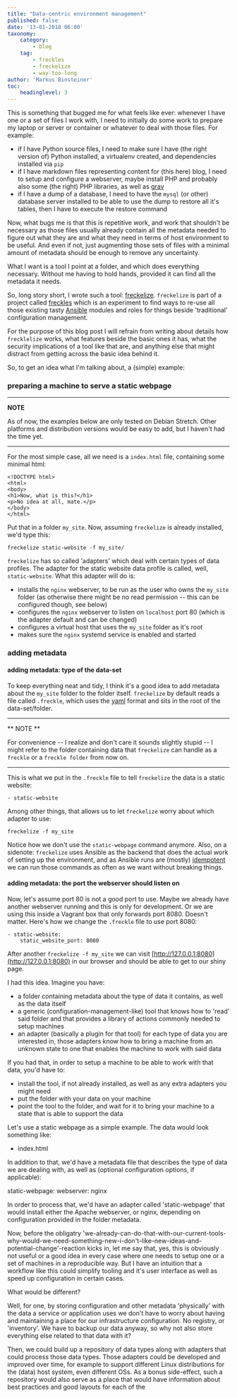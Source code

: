 ```yaml
---
title: "Data-centric environment management"
published: false
date: '13-01-2018 06:00'
taxonomy:
    category:
        - blog
    tag:
        - freckles
        - freckelize
        - way-too-long
author: 'Markus Binsteiner'
toc:
    headinglevel: 3
---
```


This is something that bugged me for what feels like ever: whenever I have one or a set of files I work with, I need to initially do some work to prepare my laptop or server or container or whatever to deal with those files. For example: 

- if I have Python source files, I need to make sure I have (the right version of) Python installed, a virtualenv created, and dependencies installed via `pip`
- if I have markdown files representing content for (this here) blog, I need to setup and configure a webserver, maybe install PHP and probably also some (the right) PHP libraries, as well as [grav](https://getgrav.org)
- if I have a dump of a database, I need to have the `mysql` (or other) database server installed to be able to use the dump to restore all it's tables, then I have to execute the restore command 

Now, what bugs me is that this is repetitive work, and work that shouldn't be necessary as those files usually already contain all the metadata needed to figure out what they are and what they need in terms of host environment to be useful. And even if not, just augmenting those sets of files with a minimal amount of metadata should be enough to remove any uncertainty. 

What I want is a tool I point at a folder, and which does everything necessary. Without me having to hold hands, provided it can find all the metadata it needs.

So, long story short, I wrote such a tool: [freckelize](https://docs.freckles.io/en/latest/freckelize_command.html). `freckelize` is part of a project called [freckles](https://github.com/makkus/freckles) which is an experiment to find ways to re-use all those existing tasty [Ansible](https://ansible.com) modules and roles for things beside 'traditional' configuration management.

For the purpose of this blog post I will refrain from writing about details how `frecklelize` works, what features beside the basic ones it has, what the security implications of a tool like that are, and anything else that might distract from getting across the basic idea behind it.

So, to get an idea what I'm talking about, a (simple) example:

### preparing a machine to serve a static webpage

---
**NOTE**

As of now, the examples below are only tested on Debian Stretch. Other platforms and distribution versions would be easy to add, but I haven't had the time yet.

---

For the most simple case, all we need is a `index.html` file, containing some minimal html:

```
<!DOCTYPE html>
<html>
<body>
<h1>Now, what is this?</h1>
<p>No idea at all, mate.</p>
</body>
</html>
```

Put that in a folder `my_site`. Now, assuming `freckelize` is already installed, we'd type this:

```
freckelize static-website -f my_site/
```

`freckelize` has so called 'adapters' which deal with certain types of data profiles. The adapter for the static website data profile is called, well, `static-website`. What this adapter will do is:

- installs the `nginx` webserver, to be run as the user who owns the `my_site` folder (as otherwise there might be no read permission -- this can be configured though, see below)
- configures the `nginx` webserver to listen on `localhost` port 80 (which is the adapter default and can be changed)
- configures a virtual host that uses the `my_site` folder as it's root
- makes sure the `nginx` systemd service is enabled and started

### adding metadata

#### adding metadata: type of the data-set

To keep everything neat and tidy, I think it's a good idea to add metadata about the `my_site` folder to the folder itself. `freckelize` by default reads a file called `.freckle`, which uses the [yaml](https://en.wikipedia.org/wiki/YAML) format and sits in the root of the data-set/folder.

---
** NOTE **

For convenience -- I realize and don't care it sounds slightly stupid -- I might refer to the folder containing data that `freckelize` can handle as a `freckle` or a `freckle folder` from now on. 

---

This is what we put in the `.freckle` file to tell `freckelize` the data is a static website:

```
- static-website
```


Among other things, that allows us to let `freckelize` worry about which adapter to use:

```
freckelize -f my_site
```

Notice how we don't use the `static-webpage` command anymore. Also, on a sidenote: `freckelize` uses Ansible as the backend that does the actual work of setting up the environment, and as Ansible runs are (mostly) [idempotent](https://en.wikipedia.org/wiki/Idempotence) we can run those commands as often as we want without breaking things.

#### adding metadata: the port the webserver should listen on

Now, let's assume port 80 is not a good port to use. Maybe we already have another webserver running and this is only for development. Or we are using this inside a Vagrant box that only forwards port 8080. Doesn't matter. Here's how we change the `.freckle` file to use port 8080:

```
- static-website:
    static_website_port: 8080
```

After another `freckelize -f my_site` we can visit [http://127.0.0.1:8080](http://127.0.0.1:8080) in our browser and should be able to get to our shiny page.




I had this idea. Imagine you have:

- a folder containing metadata about the type of data it contains, as well as the data itself
- a generic (configuration-management-like) tool that knows how to 'read' said folder and that provides a library of actions commonly needed to setup machines
- an adapter (basically a plugin for that tool) for each type of data you are interested in, those adapters know how to bring a machine from an unknown state to one that enables the machine to work with said data

If you had that, in order to setup a machine to be able to work with that data, you'd have to:

- install the tool, if not already installed, as well as any extra adapters you might need
- put the folder with your data on your machine
- point the tool to the folder, and wait for it to bring your machine to a state that is able to support the data

Let's use a static webpage as a simple example. The data would look something like:

- index.html

In addition to that, we'd have a metadata file that describes the type of data we are dealing with, as well as (optional configuration options, if applicable):

static-webpage:
  webserver: nginx
  
In order to process that, we'd have an adapter called 'static-webpage' that would install either the Apache webserver, or nginx, depending on configuration provided in the folder metadata.

Now, before the obligatry 'we-already-can-do-that-with-our-current-tools-why-would-we-need-something-new-i-don't-like-new-ideas-and-potential-change'-reaction kicks in, let me say that, yes, this is obviously not useful or a good idea in every case where one needs to setup one or a set of machines in a reproducible way. But I have an intuition that a workflow like this could simplify tooling and it's user interface as well as speed up configuration in certain cases.

What would be different? 

Well, for one, by storing configuration and other metadata 'physically' with the data a service or application uses we don't have to worry about having and maintaining a place for our infrastructure configuration. No registry, or 'inventory'. We have to backup our data anyway, so why not also store everything else related to that data with it?

Then, we could build up a repository of data types along with adapters that could process those data types. Those adapters could be developed and improved over time, for example to support different Linux distributions for the (data) host system, even different OSs. As a bonus side-effect, such a repository would also serve as a place that would have information about best practices and good layouts for each of the


